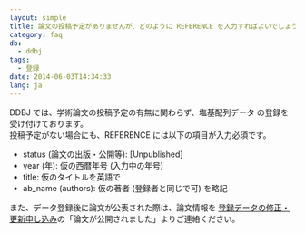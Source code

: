 ```yaml
---
layout: simple
title: 論文の投稿予定がありませんが、どのように REFERENCE を入力すればよいでしょうか
category: faq
db:
  - ddbj
tags: 
  - 登録
date: 2014-06-03T14:34:33
lang: ja
---
```


DDBJ では、学術論文の投稿予定の有無に関わらず、塩基配列データ の登録を受け付けております。     
投稿予定がない場合にも、REFERENCE には以下の項目が入力必須です。
 - status (論文の出版・公開等): [Unpublished]
 - year (年): 仮の西暦年号 (入力中の年号) 
 - title: 仮のタイトルを英語で
 - ab_name (authors): 仮の著者 (登録者と同じで可) を略記


また、データ登録後に論文が公表された際は、論文情報を [登録データの修正・更新申し込み](/ddbj/update-form.html)の「論文が公開されました」よりご連絡ください。
